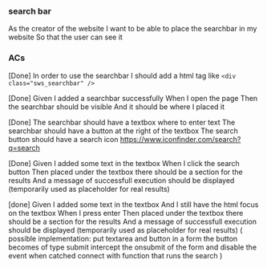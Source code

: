 ### search bar
As the creator of the website
I want to be able to place the searchbar in my website
So that the user can see it

### ACs
[Done]
In order to use the searchbar I should add a html tag like `<div class="sws_searchbar" />`

[Done]
Given I added a searchbar successfully
When I open the page
Then the searchbar should be visible
And it should be where I placed it

[Done]
The searchbar should have a textbox where to enter text
The searchbar should have a button at the right of the textbox
The search button should have a search icon
    https://www.iconfinder.com/search?q=search

[Done]
Given I added some text in the textbox
When I click the search button
Then placed under the textbox there should be a section for the results
And a message of successfull execution should be displayed (temporarily used as placeholder for real results)

[done]
Given I added some text in the textbox
And I still have the html focus on the textbox
When I press enter
Then placed under the textbox there should be a section for the results
And a message of successfull execution should be displayed (temporarily used as placeholder for real results)
(
    possible implementation:
    put textarea and button in a form
    the button becomes of type submit
    intercept the onsubmit of the form and disable the event when catched
    connect with function that runs the search
)